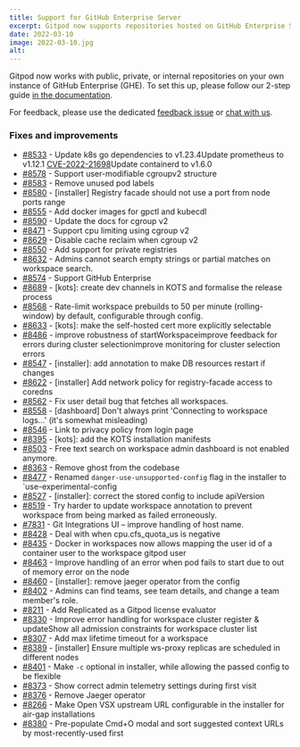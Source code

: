 ```yaml
---
title: Support for GitHub Enterprise Server
excerpt: Gitpod now supports repositories hosted on GitHub Enterprise Server.
date: 2022-03-10
image: 2022-03-10.jpg
alt:
---
```


<script>
  import Contributors from "$lib/components/changelog/contributors.svelte";
</script>

Gitpod now works with public, private, or internal repositories on your own instance of GitHub Enterprise (GHE). To set this up, please follow our 2-step guide [in the documentation](/docs/configure/authentication/github-enterprise).

For feedback, please use the dedicated [feedback issue](https://github.com/gitpod-io/gitpod/issues/8929) or [chat with us](https://www.gitpod.io/chat).

<p><Contributors usernames="AlexTugarev,andrew-farries,geropl,jankeromnes" /></p>

### Fixes and improvements

- [#8533](https://github.com/gitpod-io/gitpod/pull/8533) - Update k8s go dependencies to v1.23.4Update prometheus to v1.12.1 [CVE-2022-21698](https://cve.mitre.org/cgi-bin/cvename.cgi?name=CVE-2022-21698)Update containerd to v1.6.0 <Contributors usernames="ArthurSens,MrSimonEmms,aledbf,csweichel,geropl,iQQBot,sagor999" />
- [#8578](https://github.com/gitpod-io/gitpod/pull/8578) - Support user-modifiable cgroupv2 structure <Contributors usernames="MrSimonEmms,aledbf,csweichel" />
- [#8583](https://github.com/gitpod-io/gitpod/pull/8583) - Remove unused pod labels <Contributors usernames="MrSimonEmms,aledbf,sagor999" />
- [#8580](https://github.com/gitpod-io/gitpod/pull/8580) - [installer] Registry facade should not use a port from node ports range <Contributors usernames="MrSimonEmms,aledbf,csweichel,iQQBot,sagor999" />
- [#8555](https://github.com/gitpod-io/gitpod/pull/8555) - Add docker images for gpctl and kubecdl <Contributors usernames="csweichel,kylos101,princerachit,sagor999,utam0k" />
- [#8590](https://github.com/gitpod-io/gitpod/pull/8590) - Update the docs for cgroup v2 <Contributors usernames="csweichel,utam0k" />
- [#8471](https://github.com/gitpod-io/gitpod/pull/8471) - Support cpu limiting using cgroup v2 <Contributors usernames="Furisto,aledbf,csweichel,utam0k" />
- [#8629](https://github.com/gitpod-io/gitpod/pull/8629) - Disable cache reclaim when cgroup v2 <Contributors usernames="Furisto,utam0k" />
- [#8550](https://github.com/gitpod-io/gitpod/pull/8550) - Add support for private registries <Contributors usernames="aledbf,csweichel,geropl,jankeromnes,jmls,sagor999,utam0k" />
- [#8632](https://github.com/gitpod-io/gitpod/pull/8632) - Admins cannot search empty strings or partial matches on workspace search. <Contributors usernames="geropl,gtsiolis,laushinka" />
- [#8574](https://github.com/gitpod-io/gitpod/pull/8574) - Support GitHub Enterprise <Contributors usernames="AlexTugarev,andrew-farries,geropl,jankeromnes" />
- [#8689](https://github.com/gitpod-io/gitpod/pull/8689) - [kots]: create dev channels in KOTS and formalise the release process <Contributors usernames="MrSimonEmms,Pothulapati,corneliusludmann" />
- [#8568](https://github.com/gitpod-io/gitpod/pull/8568) - Rate-limit workspace prebuilds to 50 per minute (rolling-window) by default, configurable through config. <Contributors usernames="andrew-farries,easyCZ,geropl,jankeromnes" />
- [#8633](https://github.com/gitpod-io/gitpod/pull/8633) - [kots]: make the self-hosted cert more explicitly selectable <Contributors usernames="MrSimonEmms,Pothulapati" />
- [#8486](https://github.com/gitpod-io/gitpod/pull/8486) - improve robustness of startWorkspaceimprove feedback for errors during cluster selectionimprove monitoring for cluster selection errors <Contributors usernames="AlexTugarev,geropl" />
- [#8547](https://github.com/gitpod-io/gitpod/pull/8547) - [installer]: add annotation to make DB resources restart if changes <Contributors usernames="MrSimonEmms,geropl" />
- [#8622](https://github.com/gitpod-io/gitpod/pull/8622) - [installer] Add network policy for registry-facade access to coredns <Contributors usernames="Pothulapati,aledbf" />
- [#8562](https://github.com/gitpod-io/gitpod/pull/8562) - Fix user detail bug that fetches all workspaces. <Contributors usernames="JanKoehnlein,geropl,gtsiolis,laushinka" />
- [#8558](https://github.com/gitpod-io/gitpod/pull/8558) - [dashboard] Don't always print 'Connecting to workspace logs...' (it's somewhat misleading) <Contributors usernames="geropl,jankeromnes" />
- [#8546](https://github.com/gitpod-io/gitpod/pull/8546) - Link to privacy policy from login page <Contributors usernames="geropl,gtsiolis,jldec" />
- [#8395](https://github.com/gitpod-io/gitpod/pull/8395) - [kots]: add the KOTS installation manifests <Contributors usernames="MrSimonEmms,corneliusludmann" />
- [#8503](https://github.com/gitpod-io/gitpod/pull/8503) - Free text search on workspace admin dashboard is not enabled anymore. <Contributors usernames="geropl,gtsiolis,laushinka" />
- [#8363](https://github.com/gitpod-io/gitpod/pull/8363) - Remove ghost from the codebase <Contributors usernames="MrSimonEmms,aledbf,csweichel,geropl,kylos101,mads-hartmann,mustard-mh,princerachit" />
- [#8477](https://github.com/gitpod-io/gitpod/pull/8477) - Renamed `danger-use-unsupported-config` flag in the installer to `use-experimental-config <Contributors usernames="MrSimonEmms,Pothulapati,corneliusludmann,csweichel,mustard-mh" />
- [#8527](https://github.com/gitpod-io/gitpod/pull/8527) - [installer]: correct the stored config to include apiVersion <Contributors usernames="MrSimonEmms,corneliusludmann" />
- [#8519](https://github.com/gitpod-io/gitpod/pull/8519) - Try harder to update workspace annotation to prevent workspace from being marked as failed erroneously. <Contributors usernames="Furisto,sagor999" />
- [#7831](https://github.com/gitpod-io/gitpod/pull/7831) - Git Integrations UI – improve handling of host name. <Contributors usernames="AlexTugarev,JanKoehnlein,Shulammite-Aso,csweichel,gtsiolis,meysholdt" />
- [#8428](https://github.com/gitpod-io/gitpod/pull/8428) - Deal with when cpu.cfs_quota_us is negative <Contributors usernames="kylos101,sagor999,utam0k" />
- [#8435](https://github.com/gitpod-io/gitpod/pull/8435) - Docker in workspaces now allows mapping the user id of a container user to the workspace gitpod user <Contributors usernames="Furisto,iQQBot,kylos101,mikenikles,utam0k" />
- [#8463](https://github.com/gitpod-io/gitpod/pull/8463) - Improve handling of an error when pod fails to start due to out of memory error on the node <Contributors usernames="aledbf,sagor999" />
- [#8460](https://github.com/gitpod-io/gitpod/pull/8460) - [installer]: remove jaeger operator from the config <Contributors usernames="MrSimonEmms,corneliusludmann" />
- [#8402](https://github.com/gitpod-io/gitpod/pull/8402) - Admins can find teams, see team details, and change a team member's role. <Contributors usernames="gtsiolis,jldec,laushinka,svenefftinge" />
- [#8211](https://github.com/gitpod-io/gitpod/pull/8211) - Add Replicated as a Gitpod license evaluator <Contributors usernames="MrSimonEmms,corneliusludmann,csweichel,geropl" />
- [#8330](https://github.com/gitpod-io/gitpod/pull/8330) - Improve error handling for workspace cluster register & updateShow all admission constraints for workspace cluster list <Contributors usernames="geropl,kylos101,sagor999" />
- [#8307](https://github.com/gitpod-io/gitpod/pull/8307) - Add max lifetime timeout for a workspace <Contributors usernames="csweichel,princerachit,sagor999" />
- [#8389](https://github.com/gitpod-io/gitpod/pull/8389) - [installer] Ensure multiple ws-proxy replicas are scheduled in different nodes <Contributors usernames="aledbf,sagor999" />
- [#8401](https://github.com/gitpod-io/gitpod/pull/8401) - Make `-c` optional in installer, while allowing the passed config to be flexible <Contributors usernames="MrSimonEmms,Pothulapati,corneliusludmann" />
- [#8373](https://github.com/gitpod-io/gitpod/pull/8373) - Show correct admin telemetry settings during first visit <Contributors usernames="AlexTugarev,Pothulapati,corneliusludmann" />
- [#8376](https://github.com/gitpod-io/gitpod/pull/8376) - Remove Jaeger operator <Contributors usernames="JanKoehnlein,MrSimonEmms,corneliusludmann" />
- [#8266](https://github.com/gitpod-io/gitpod/pull/8266) - Make Open VSX upstream URL configurable in the installer for air-gap installations <Contributors usernames="MrSimonEmms,Pothulapati,akosyakov,corneliusludmann,csweichel" />
- [#8380](https://github.com/gitpod-io/gitpod/pull/8380) - Pre-populate Cmd+O modal and sort suggested context URLs by most-recently-used first <Contributors usernames="JanKoehnlein,jankeromnes" />
